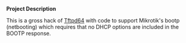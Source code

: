 **Project Description** 

This is a gross hack of [Tftpd64](https://github.com/PJO2/tftpd64) with code to support Mikrotik's bootp (netbooting) which requires that no DHCP options are included in the BOOTP response.
